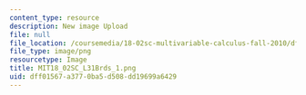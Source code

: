 ```yaml
---
content_type: resource
description: New image Upload
file: null
file_location: /coursemedia/18-02sc-multivariable-calculus-fall-2010/dff01567a3770ba5d508dd19699a6429_MIT18_02SC_L31Brds_1.png
file_type: image/png
resourcetype: Image
title: MIT18_02SC_L31Brds_1.png
uid: dff01567-a377-0ba5-d508-dd19699a6429
---
```

